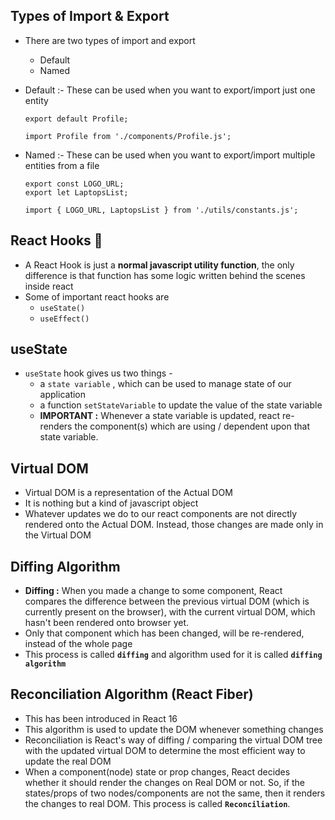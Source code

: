 ## Types of Import & Export

- There are two types of import and export

  - Default
  - Named

- Default :- These can be used when you want to export/import just one entity

  ```
  export default Profile;

  import Profile from './components/Profile.js';
  ```

- Named :- These can be used when you want to export/import multiple entities from a file

  ```
  export const LOGO_URL;
  export let LaptopsList;

  import { LOGO_URL, LaptopsList } from './utils/constants.js';
  ```

## React Hooks 🚀

- A React Hook is just a **normal javascript utility function**, the only difference is that function has some logic written behind the scenes inside react
- Some of important react hooks are
  - `useState()`
  - `useEffect()`

## useState

- `useState` hook gives us two things -
  - a `state variable` , which can be used to manage state of our application
  - a function `setStateVariable` to update the value of the state variable
  - **IMPORTANT :** Whenever a state variable is updated, react re-renders the component(s) which are using / dependent upon that state variable.

## Virtual DOM

- Virtual DOM is a representation of the Actual DOM
- It is nothing but a kind of javascript object
- Whatever updates we do to our react components are not directly rendered onto the Actual DOM. Instead, those changes are made only in the Virtual DOM

## Diffing Algorithm

- **Diffing :** When you made a change to some component, React compares the difference between the previous virtual DOM (which is currently present on the browser), with the current virtual DOM, which hasn't been rendered onto browser yet.
- Only that component which has been changed, will be re-rendered, instead of the whole page
- This process is called **`diffing`** and algorithm used for it is called **`diffing algorithm`**

## Reconciliation Algorithm (React Fiber)

- This has been introduced in React 16
- This algorithm is used to update the DOM whenever something changes
- Reconciliation is React's way of diffing / comparing the virtual DOM tree with the updated virtual DOM to determine the most efficient way to update the real DOM
- When a component(node) state or prop changes, React decides whether it should render the changes on Real DOM or not. So, if the states/props of two nodes/components are not the same, then it renders the changes to real DOM. This process is called **`Reconciliation`**.
